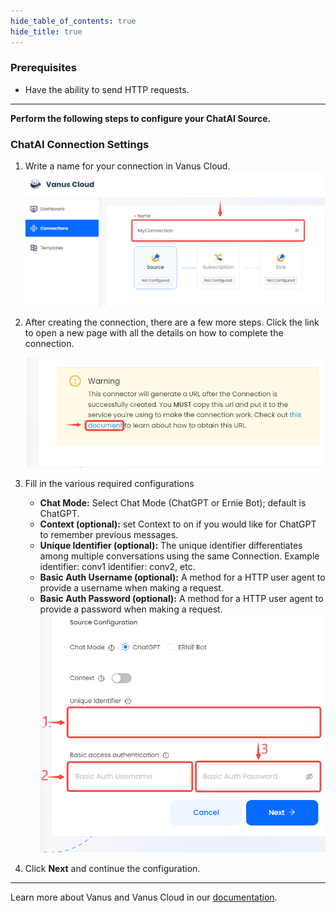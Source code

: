 ```yaml
--- 
hide_table_of_contents: true
hide_title: true
---
```


### Prerequisites

- Have the ability to send HTTP requests.

---

**Perform the following steps to configure your ChatAI Source.**

### ChatAI Connection Settings

1. Write a name for your connection in Vanus Cloud.
   ![img.png](images/1.png) 

2. After creating the connection, there are a few more steps. Click the link to open a new page with all the details on how to complete the connection. 

   ![](images/click%20document.png)  

3. Fill in the various required configurations
    - **Chat Mode:** Select Chat Mode (ChatGPT or Ernie Bot); default is ChatGPT.
    - **Context (optional):** set Context to on if you would like for ChatGPT to remember previous messages.
    - **Unique Identifier (optional):** The unique identifier differentiates among multiple conversations using the same Connection. Example identifier: conv1 identifier: conv2, etc.
    - **Basic Auth Username (optional):** A method for a HTTP user agent to provide a username when making a request.
    - **Basic Auth Password (optional):** A method for a HTTP user agent to provide a password when making a request.  
      ![img.png](images/source%20config2.png)

4. Click **Next** and continue the configuration.

---

Learn more about Vanus and Vanus Cloud in our [documentation](https://docs.vanus.ai).
